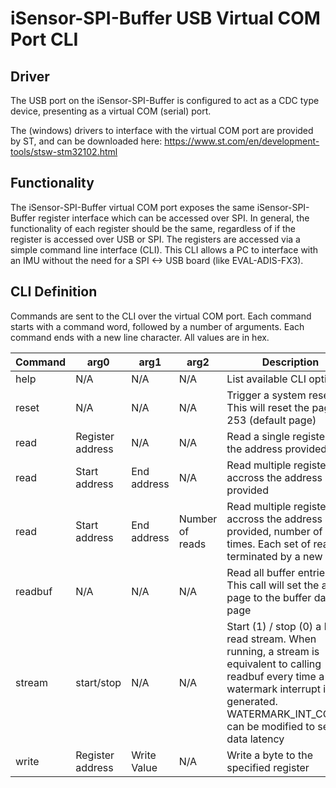 # iSensor-SPI-Buffer USB Virtual COM Port CLI

## Driver

The USB port on the iSensor-SPI-Buffer is configured to act as a CDC type device, presenting as a virtual COM (serial) port.

The (windows) drivers to interface with the virtual COM port are provided by ST, and can be downloaded here:
https://www.st.com/en/development-tools/stsw-stm32102.html

## Functionality

The iSensor-SPI-Buffer virtual COM port exposes the same iSensor-SPI-Buffer register interface which can be accessed over SPI. In general, the functionality of each register should be the same, regardless of if the register is accessed over USB or SPI. The registers are accessed via a simple command line interface (CLI). This CLI allows a PC to interface with an IMU without the need for a SPI <-> USB board (like EVAL-ADIS-FX3).

## CLI Definition

Commands are sent to the CLI over the virtual COM port. Each command starts with a command word, followed by a number of arguments. Each command ends with a new line character. All values are in hex.

| Command | arg0 | arg1 | arg2 | Description |
| --- | --- | --- | --- | --- |
| help | N/A | N/A | N/A | List available CLI options |
| reset | N/A | N/A | N/A | Trigger a system reset. This will reset the page to 253 (default page)  |
| read | Register address | N/A | N/A | Read a single register, at the address provided |
| read | Start address | End address | N/A | Read multiple registers, accross the address range provided |
| read | Start address | End address | Number of reads | Read multiple registers, accross the address range provided, number of reads times. Each set of reads is terminated by a new line |
| readbuf | N/A | N/A | N/A | Read all buffer entries. This call will set the active page to the buffer data page |
| stream | start/stop | N/A | N/A | Start (1) / stop (0) a buffer read stream. When running, a stream is equivalent to calling readbuf every time a watermark interrupt is generated. WATERMARK_INT_CONFIG can be modified to set the data latency |
| write | Register address | Write Value | N/A | Write a byte to the specified register |